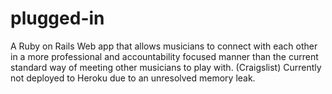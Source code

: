 # plugged-in
A Ruby on Rails Web app that allows musicians to connect with each other in a more professional and accountability focused manner than the current standard way of meeting other musicians to play with. (Craigslist)
Currently not deployed to Heroku due to an unresolved memory leak.
